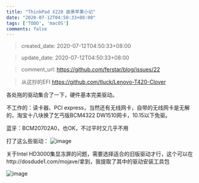 ```yaml
---
title: "ThinkPad X220 装黑苹果小记"
date: "2020-07-12T04:50:33+08:00"
tags: ['TODO', 'macOS']
comments: false
---
```


> created_date: 2020-07-12T04:50:33+08:00

> update_date: 2020-07-12T04:50:33+08:00

> comment_url: https://github.com/ferstar/blog/issues/22

> 从这抄的EFI https://github.com/tluck/Lenovo-T420-Clover

各处拖的驱动集合了一下，硬件基本完美驱动。

不工作的：读卡器、PCI express，当然还有无线网卡，自带的无线网卡是无解的，淘宝十八块换了乞丐版BCM4322 DW1510网卡，10.15以下免驱。

蓝牙：BCM20702A0，也OK，不过平时又几乎不用

打了这么些驱动：
![image](https://user-images.githubusercontent.com/2854276/87239101-b8298780-c43d-11ea-96d4-3f110eaa131f.png)

关于Intel HD3000集显冻屏的问题，需要选择适合的旧版驱动才行，这个可以在http://dosdude1.com/mojave/拿到，我提取了其中的驱动安装工具包

![image](https://user-images.githubusercontent.com/2854276/87239143-30904880-c43e-11ea-85f3-350dc2d398c1.png)

